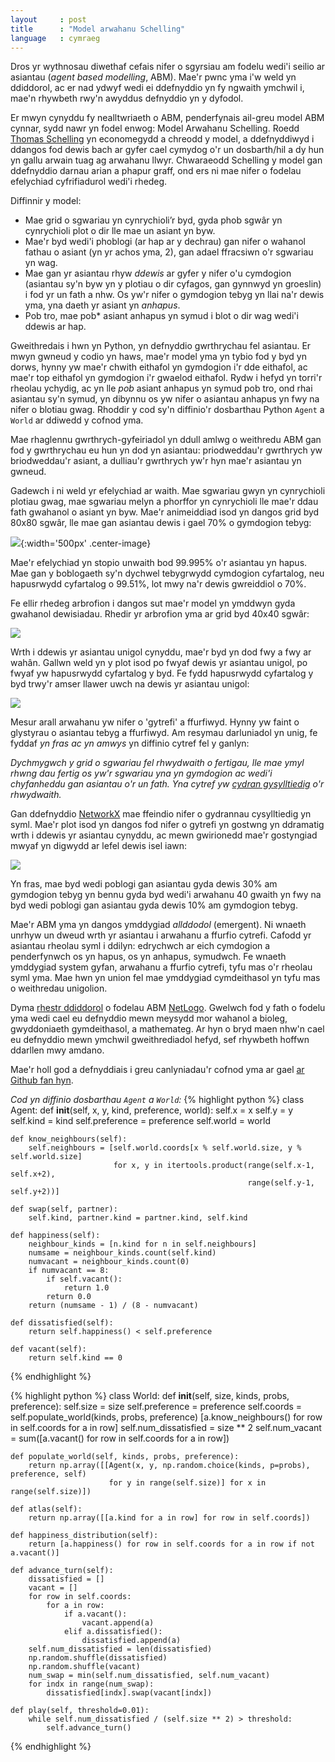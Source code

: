 ```yaml
---
layout     : post
title      : "Model arwahanu Schelling"
language   : cymraeg
---
```


Dros yr wythnosau diwethaf cefais nifer o sgyrsiau am fodelu wedi'i seilio ar
asiantau (*agent based modelling*, ABM).
Mae'r pwnc yma i'w weld yn ddiddorol, ac er nad ydwyf wedi ei ddefnyddio yn fy
ngwaith ymchwil i, mae'n rhywbeth rwy'n awyddus defnyddio yn y dyfodol.

Er mwyn cynyddu fy nealltwriaeth o ABM, penderfynais ail-greu model ABM cynnar,
sydd nawr yn fodel enwog: Model Arwahanu Schelling.
Roedd [Thomas Schelling](https://en.wikipedia.org/wiki/Thomas_Schelling) yn
economegydd a chreodd y model, a ddefnyddiwyd i ddangos fod dewis bach ar gyfer
cael cymydog o'r un dosbarth/hil a dy hun yn gallu arwain tuag ag arwahanu llwyr.
Chwaraeodd Schelling y model gan ddefnyddio darnau arian a phapur graff, ond ers
ni mae nifer o fodelau efelychiad cyfrifiadurol wedi'i rhedeg.

Diffinnir y model:

  + Mae grid o sgwariau yn cynrychioli’r byd, gyda phob sgwâr yn cynrychioli
  plot o dir lle mae un asiant yn byw.
  + Mae'r byd wedi'i phoblogi (ar hap ar y dechrau) gan nifer o wahanol fathau o
  asiant (yn yr achos yma, 2), gan adael ffracsiwn o'r sgwariau yn wag.
  + Mae gan yr asiantau rhyw *ddewis* ar gyfer y nifer o'u cymdogion (asiantau
  sy'n byw yn y plotiau o dir cyfagos, gan gynnwyd yn groeslin) i fod yr un fath
  a nhw. Os yw'r nifer o gymdogion tebyg yn llai na'r dewis yma, yna daeth yr
  asiant yn *anhapus*.
  + Pob tro, mae pob* asiant anhapus yn symud i blot o dir wag wedi'i ddewis ar
  hap.

Gweithredais i hwn yn Python, yn defnyddio gwrthrychau fel asiantau.
Er mwyn gwneud y codio yn haws, mae'r model yma yn tybio fod y byd yn dorws,
hynny yw mae'r chwith eithafol yn gymdogion i'r dde eithafol, ac mae'r top
eithafol yn gymdogion i'r gwaelod eithafol.
Rydw i hefyd yn torri'r rheolau ychydig, ac yn lle *pob* asiant anhapus yn symud
pob tro, ond rhai asiantau sy'n symud, yn dibynnu os yw nifer o asiantau anhapus
yn fwy na nifer o blotiau gwag.
Rhoddir y cod sy'n diffinio'r dosbarthau Python `Agent` a `World` ar ddiwedd y
cofnod yma.

Mae rhaglennu gwrthrych-gyfeiriadol yn ddull amlwg o weithredu ABM gan fod y
gwrthrychau eu hun yn dod yn asiantau: priodweddau'r gwrthrych yw briodweddau'r
asiant, a dulliau'r gwrthrych yw'r hyn mae'r asiantau yn gwneud.

Gadewch i ni weld yr efelychiad ar waith.
Mae sgwariau gwyn yn cynrychioli plotiau gwag, mae sgwariau melyn a phorffor yn
cynrychioli lle mae'r ddau fath gwahanol o asiant yn byw.
Mae'r animeiddiad isod yn dangos grid byd 80x80 sgwâr, lle mae gan asiantau
dewis i gael 70% o gymdogion tebyg:

![]({{site.baseurl}}/images/atlas.gif){:width='500px' .center-image}

Mae'r efelychiad yn stopio unwaith bod 99.995% o'r asiantau yn hapus.
Mae gan y boblogaeth sy'n dychwel tebygrwydd cymdogion cyfartalog, neu
hapusrwydd cyfartalog o 99.51%, lot mwy na'r dewis gwreiddiol o 70%.

Fe ellir rhedeg arbrofion i dangos sut mae'r model yn ymddwyn gyda gwahanol
dewisiadau.
Rhedir yr arbrofion yma ar grid byd 40x40 sgwâr:

![]({{site.baseurl}}/images/increase_preference_cy.png)

Wrth i ddewis yr asiantau unigol cynyddu, mae'r byd yn dod fwy a fwy ar wahân.
Gallwn weld yn y plot isod po fwyaf dewis yr asiantau unigol, po fwyaf yw
hapusrwydd cyfartalog y byd.
Fe fydd hapusrwydd cyfartalog y byd trwy'r amser llawer uwch na dewis yr
asiantau unigol:

![]({{site.baseurl}}/images/preference_meanhappiness_cy.png)

Mesur arall arwahanu yw nifer o 'gytrefi' a ffurfiwyd.
Hynny yw faint o glystyrau o asiantau tebyg a ffurfiwyd.
Am resymau darluniadol yn unig, fe fyddaf *yn fras ac yn amwys* yn diffinio
cytref fel y ganlyn:

*Dychmygwch y grid o sgwariau fel rhwydwaith o fertigau, lle mae ymyl rhwng dau
fertig os yw'r sgwariau yna yn gymdogion ac wedi'i chyfanheddu gan asiantau o'r
un fath.
Yna cytref yw [cydran gysylltiedig](https://en.wikipedia.org/wiki/Connected_component_(graph_theory))
o'r rhwydwaith.*

Gan ddefnyddio [NetworkX](https://networkx.github.io/) mae ffeindio nifer o
gydrannau cysylltiedig yn syml.
Mae'r plot isod yn dangos fod nifer o gytrefi yn gostwng yn ddramatig wrth i
ddewis yr asiantau cynyddu, ac mewn gwirionedd mae'r gostyngiad mwyaf yn digwydd
ar lefel dewis isel iawn:

![]({{site.baseurl}}/images/preference_components_cy.png)

Yn fras, mae byd wedi poblogi gan asiantau gyda dewis 30% am gymdogion tebyg yn
bennu gyda byd wedi'i arwahanu 40 gwaith yn fwy na byd wedi poblogi gan asiantau
gyda dewis 10% am gymdogion tebyg.

Mae'r ABM yma yn dangos ymddygiad *allddodol* (emergent).
Ni wnaeth unrhyw un dweud wrth yr asiantau i arwahanu a ffurfio cytrefi.
Cafodd yr asiantau rheolau syml i ddilyn: edrychwch ar eich cymdogion a
penderfynwch os yn hapus, os yn anhapus, symudwch.
Fe wnaeth ymddygiad system gyfan, arwahanu a ffurfio cytrefi, tyfu mas o'r
rheolau syml yma.
Mae hwn yn union fel mae ymddygiad cymdeithasol yn tyfu mas o weithredau
unigolion.

Dyma [rhestr ddiddorol](https://ccl.northwestern.edu/netlogo/models/) o fodelau
ABM [NetLogo](https://ccl.northwestern.edu/netlogo/).
Gwelwch fod y fath o fodelu yma wedi cael eu defnyddio mewn meysydd mor wahanol
a bioleg, gwyddoniaeth gymdeithasol, a mathemateg.
Ar hyn o bryd maen nhw'n cael eu defnyddio mewn ymchwil gweithrediadol hefyd,
sef rhywbeth hoffwn ddarllen mwy amdano.

Mae'r holl god a defnyddiais i greu canlyniadau'r cofnod yma ar gael
[ar Github fan hyn](https://github.com/geraintpalmer/schelling_abm_test).

*Cod yn diffinio dosbarthau `Agent` a `World`:*
{% highlight python %}
class Agent:
    def __init__(self, x, y, kind, preference, world):
        self.x = x
        self.y = y
        self.kind = kind
        self.preference = preference
        self.world = world
    
    def know_neighbours(self):
        self.neighbours = [self.world.coords[x % self.world.size, y % self.world.size]
                           for x, y in itertools.product(range(self.x-1, self.x+2),
                                                         range(self.y-1, self.y+2))]
    
    def swap(self, partner):
        self.kind, partner.kind = partner.kind, self.kind
    
    def happiness(self):
        neighbour_kinds = [n.kind for n in self.neighbours]
        numsame = neighbour_kinds.count(self.kind)
        numvacant = neighbour_kinds.count(0)
        if numvacant == 8:
            if self.vacant():
                return 1.0
            return 0.0
        return (numsame - 1) / (8 - numvacant)
    
    def dissatisfied(self):
        return self.happiness() < self.preference
    
    def vacant(self):
        return self.kind == 0
{% endhighlight %}

{% highlight python %}
class World:
    def __init__(self, size, kinds, probs, preference):
        self.size = size
        self.preference = preference
        self.coords = self.populate_world(kinds, probs, preference)
        [a.know_neighbours() for row in self.coords for a in row]
        self.num_dissatisfied = size ** 2
        self.num_vacant = sum([a.vacant() for row in self.coords for a in row])
    
    def populate_world(self, kinds, probs, preference):
        return np.array([[Agent(x, y, np.random.choice(kinds, p=probs), preference, self)
                          for y in range(self.size)] for x in range(self.size)])
    
    def atlas(self):
        return np.array([[a.kind for a in row] for row in self.coords])
    
    def happiness_distribution(self):
        return [a.happiness() for row in self.coords for a in row if not a.vacant()]
    
    def advance_turn(self):
        dissatisfied = []
        vacant = []
        for row in self.coords:
            for a in row:
                if a.vacant():
                    vacant.append(a)
                elif a.dissatisfied():
                    dissatisfied.append(a)
        self.num_dissatisfied = len(dissatisfied)
        np.random.shuffle(dissatisfied)
        np.random.shuffle(vacant)
        num_swap = min(self.num_dissatisfied, self.num_vacant)
        for indx in range(num_swap):
            dissatisfied[indx].swap(vacant[indx])
    
    def play(self, threshold=0.01):
        while self.num_dissatisfied / (self.size ** 2) > threshold:
            self.advance_turn()
{% endhighlight %}
